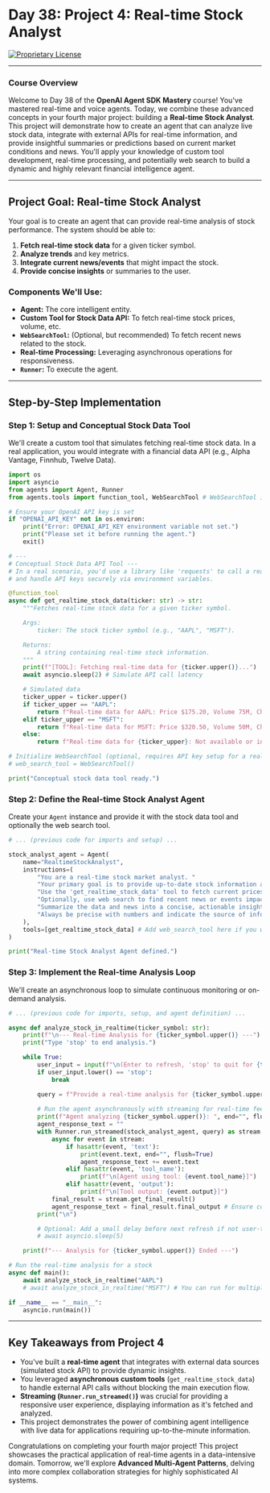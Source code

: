 # Day 38: Project 4: Real-time Stock Analyst

[![Proprietary License](https://img.shields.io/badge/license-proprietary-red.svg)](../LICENSE)

---

### **Course Overview**

Welcome to Day 38 of the **OpenAI Agent SDK Mastery** course! You've mastered real-time and voice agents. Today, we combine these advanced concepts in your fourth major project: building a **Real-time Stock Analyst**. This project will demonstrate how to create an agent that can analyze live stock data, integrate with external APIs for real-time information, and provide insightful summaries or predictions based on current market conditions and news. You'll apply your knowledge of custom tool development, real-time processing, and potentially web search to build a dynamic and highly relevant financial intelligence agent.

---

## Project Goal: Real-time Stock Analyst

Your goal is to create an agent that can provide real-time analysis of stock performance. The system should be able to:

1.  **Fetch real-time stock data** for a given ticker symbol.
2.  **Analyze trends** and key metrics.
3.  **Integrate current news/events** that might impact the stock.
4.  **Provide concise insights** or summaries to the user.

### Components We'll Use:

*   **Agent:** The core intelligent entity.
*   **Custom Tool for Stock Data API:** To fetch real-time stock prices, volume, etc.
*   **`WebSearchTool`:** (Optional, but recommended) To fetch recent news related to the stock.
*   **Real-time Processing:** Leveraging asynchronous operations for responsiveness.
*   **`Runner`:** To execute the agent.

---

## Step-by-Step Implementation

### Step 1: Setup and Conceptual Stock Data Tool

We'll create a custom tool that simulates fetching real-time stock data. In a real application, you would integrate with a financial data API (e.g., Alpha Vantage, Finnhub, Twelve Data).

```python
import os
import asyncio
from agents import Agent, Runner
from agents.tools import function_tool, WebSearchTool # WebSearchTool is optional

# Ensure your OpenAI API key is set
if "OPENAI_API_KEY" not in os.environ:
    print("Error: OPENAI_API_KEY environment variable not set.")
    print("Please set it before running the agent.")
    exit()

# ---
# Conceptual Stock Data API Tool ---
# In a real scenario, you'd use a library like 'requests' to call a real API
# and handle API keys securely via environment variables.

@function_tool
async def get_realtime_stock_data(ticker: str) -> str:
    """Fetches real-time stock data for a given ticker symbol.

    Args:
        ticker: The stock ticker symbol (e.g., "AAPL", "MSFT").

    Returns:
        A string containing real-time stock information.
    """
    print(f"[TOOL]: Fetching real-time data for {ticker.upper()}...")
    await asyncio.sleep(2) # Simulate API call latency

    # Simulated data
    ticker_upper = ticker.upper()
    if ticker_upper == "AAPL":
        return f"Real-time data for AAPL: Price $175.20, Volume 75M, Change +$1.50 (+0.86%)."
    elif ticker_upper == "MSFT":
        return f"Real-time data for MSFT: Price $320.50, Volume 50M, Change -$0.80 (-0.25%)."
    else:
        return f"Real-time data for {ticker_upper}: Not available or invalid ticker."

# Initialize WebSearchTool (optional, requires API key setup for a real search service)
# web_search_tool = WebSearchTool()

print("Conceptual stock data tool ready.")
```

### Step 2: Define the Real-time Stock Analyst Agent

Create your `Agent` instance and provide it with the stock data tool and optionally the web search tool.

```python
# ... (previous code for imports and setup) ...

stock_analyst_agent = Agent(
    name="RealtimeStockAnalyst",
    instructions=(
        "You are a real-time stock market analyst. "
        "Your primary goal is to provide up-to-date stock information and insights. "
        "Use the 'get_realtime_stock_data' tool to fetch current prices and metrics. "
        "Optionally, use web search to find recent news or events impacting the stock. "
        "Summarize the data and news into a concise, actionable insight for the user. "
        "Always be precise with numbers and indicate the source of information. "
    ),
    tools=[get_realtime_stock_data] # Add web_search_tool here if you want to use it
)

print("Real-time Stock Analyst Agent defined.")
```

### Step 3: Implement the Real-time Analysis Loop

We'll create an asynchronous loop to simulate continuous monitoring or on-demand analysis.

```python
# ... (previous code for imports, setup, and agent definition) ...

async def analyze_stock_in_realtime(ticker_symbol: str):
    print(f"\n--- Real-time Analysis for {ticker_symbol.upper()} ---")
    print("Type 'stop' to end analysis.")

    while True:
        user_input = input(f"\n(Enter to refresh, 'stop' to quit for {ticker_symbol.upper()}): ")
        if user_input.lower() == 'stop':
            break

        query = f"Provide a real-time analysis for {ticker_symbol.upper()}, including its current price, volume, and recent news that might affect it."
        
        # Run the agent asynchronously with streaming for real-time feel
        print(f"Agent analyzing {ticker_symbol.upper()}: ", end="", flush=True)
        agent_response_text = ""
        with Runner.run_streamed(stock_analyst_agent, query) as stream:
            async for event in stream:
                if hasattr(event, 'text'):
                    print(event.text, end="", flush=True)
                    agent_response_text += event.text
                elif hasattr(event, 'tool_name'):
                    print(f"\n[Agent using tool: {event.tool_name}]")
                elif hasattr(event, 'output'):
                    print(f"\n[Tool output: {event.output}]")
            final_result = stream.get_final_result()
            agent_response_text = final_result.final_output # Ensure complete output
        print("\n")

        # Optional: Add a small delay before next refresh if not user-triggered
        # await asyncio.sleep(5) 

    print(f"--- Analysis for {ticker_symbol.upper()} Ended ---")

# Run the real-time analysis for a stock
async def main():
    await analyze_stock_in_realtime("AAPL")
    # await analyze_stock_in_realtime("MSFT") # You can run for multiple stocks

if __name__ == "__main__":
    asyncio.run(main())

```

---

## Key Takeaways from Project 4

*   You've built a **real-time agent** that integrates with external data sources (simulated stock API) to provide dynamic insights.
*   You leveraged **asynchronous custom tools** (`get_realtime_stock_data`) to handle external API calls without blocking the main execution flow.
*   **Streaming (`Runner.run_streamed()`)** was crucial for providing a responsive user experience, displaying information as it's fetched and analyzed.
*   This project demonstrates the power of combining agent intelligence with live data for applications requiring up-to-the-minute information.

Congratulations on completing your fourth major project! This project showcases the practical application of real-time agents in a data-intensive domain. Tomorrow, we'll explore **Advanced Multi-Agent Patterns**, delving into more complex collaboration strategies for highly sophisticated AI systems.